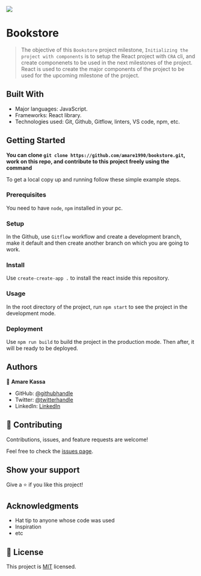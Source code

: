 ![](https://img.shields.io/badge/Microverse-blueviolet)

# Bookstore

> The objective of this `Bookstore` project milestone, `Initializing the project with components` is to setup the React project with `CRA` cli, and create componenets to be used in the next milestones of the project. React is used to create the major components of the project to be used for the upcoming milestone of the project.


## Built With

- Major languages: JavaScript.
- Frameworks: React library.
- Technologies used: Git, Github, Gitflow, linters, VS code, npm, etc.



## Getting Started

**You can clone `git clone https://github.com/amare1990/bookstore.git`, work on this repo, and contribute to this project freely using the command**


To get a local copy up and running follow these simple example steps.

### Prerequisites
You need to have `node`, `npm` installed in your pc.

### Setup
In the Github, use `Gitflow` workflow and create a development branch, make it default and then create another branch on which you are going to work.

### Install
Use `create-create-app .` to install the react inside this repository.

### Usage
In the root directory of the project, run `npm start` to see the project in the development mode.

### Deployment
Use  `npm run build` to build the project in the production mode. Then after, it will be ready to be deployed.


## Authors

👤 **Amare Kassa**

- GitHub: [@githubhandle](https://github.com/amare1990)
- Twitter: [@twitterhandle](https://twitter.com/@amaremek)
- LinkedIn: [LinkedIn](https://linkedin.com/in/amare-kassa-90)


## 🤝 Contributing

Contributions, issues, and feature requests are welcome!

Feel free to check the [issues page](https://github.com/amare1990/bookstore/issues/).

## Show your support

Give a ⭐️ if you like this project!

## Acknowledgments

- Hat tip to anyone whose code was used
- Inspiration
- etc

## 📝 License

This project is [MIT](https://github.com/amare1990/bookstore/.LICENSE) licensed.

